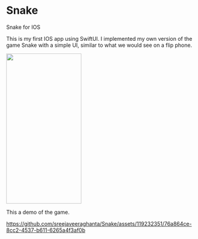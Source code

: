 # Snake
Snake for IOS

This is my first IOS app using SwiftUI.
I implemented my own version of the game Snake with a simple UI, similar to what we would see on a flip phone. 

<img src="https://github.com/sreejaveeraghanta/Snake/assets/119232351/94322b38-27e8-4e60-92cd-481055644447" width="200" height="400">

This a demo of the game.

https://github.com/sreejaveeraghanta/Snake/assets/119232351/76a864ce-8cc2-4537-b611-6265a4f3af0b

